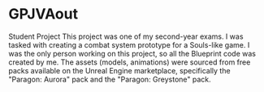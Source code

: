 # GPJVAout
Student Project
This project was one of my second-year exams. I was tasked with creating a combat system prototype for a Souls-like game.
I was the only person working on this project, so all the Blueprint code was created by me. The assets (models, animations) were sourced from free packs available on the Unreal Engine marketplace, specifically the "Paragon: Aurora" pack and the "Paragon: Greystone" pack.
